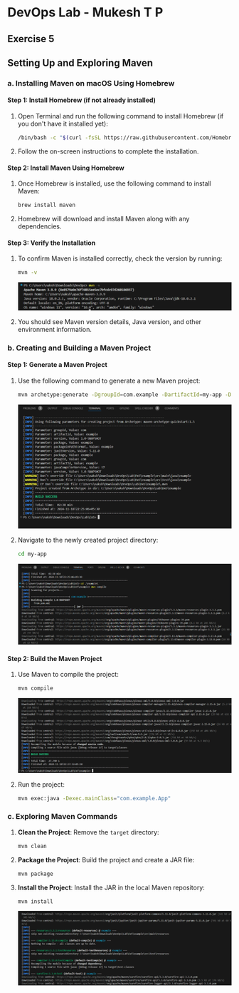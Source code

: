 # DevOps Lab - Mukesh T P

## Exercise 5

## Setting Up and Exploring Maven

### a. Installing Maven on macOS Using Homebrew

#### Step 1: Install Homebrew (if not already installed)

1. Open Terminal and run the following command to install Homebrew (if you don't have it installed yet):

   ```bash
   /bin/bash -c "$(curl -fsSL https://raw.githubusercontent.com/Homebrew/install/HEAD/install.sh)"
   ```

2. Follow the on-screen instructions to complete the installation.

#### Step 2: Install Maven Using Homebrew

1. Once Homebrew is installed, use the following command to install Maven:

   ```bash
   brew install maven
   ```

2. Homebrew will download and install Maven along with any dependencies.

#### Step 3: Verify the Installation

1. To confirm Maven is installed correctly, check the version by running:

   ```bash
   mvn -v
   ```

   ![5a](../photos/Ex5/5a.png?raw=true)

2. You should see Maven version details, Java version, and other environment information.

### b. Creating and Building a Maven Project

#### Step 1: Generate a Maven Project

1. Use the following command to generate a new Maven project:

   ```bash
   mvn archetype:generate -DgroupId=com.example -DartifactId=my-app -DarchetypeArtifactId=maven-archetype-quickstart -DinteractiveMode=false
   ```

   ![Maven Project Generation](../photos/Ex5/5b.png?raw=true)

2. Navigate to the newly created project directory:

   ```bash
   cd my-app
   ```

   ![Navigate Project](../photos/Ex5/5c.png?raw=true)

#### Step 2: Build the Maven Project

1. Use Maven to compile the project:

   ```bash
   mvn compile
   ```

   ![Maven Compile](../photos/Ex5/5d.png?raw=true)

2. Run the project:

   ```bash
   mvn exec:java -Dexec.mainClass="com.example.App"
   ```

### c. Exploring Maven Commands

1. **Clean the Project**: Remove the `target` directory:

   ```bash
   mvn clean
   ```

2. **Package the Project**: Build the project and create a JAR file:

   ```bash
   mvn package
   ```


3. **Install the Project**: Install the JAR in the local Maven repository:

   ```bash
   mvn install
   ```

   ![Maven Install](../photos/Ex5/5e.png?raw=true)